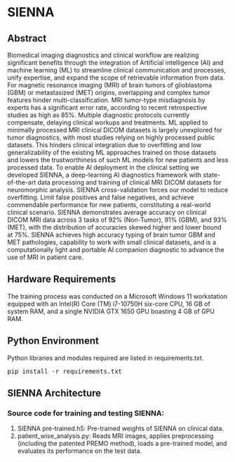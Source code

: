 # SIENNA

## Abstract
Biomedical imaging diagnostics and clinical workflow are realizing significant benefits through the integration of Artificial intelligence (AI) and machine learning (ML) to streamline clinical communication and processes, unify expertise, and expand the scope of retrievable information from data. For magnetic resonance imaging (MRI) of brain tumors of glioblastoma (GBM) or metastasized (MET) origins, overlapping and complex tumor features hinder multi-classification. MRI tumor-type misdiagnosis by experts has a significant error rate, according to recent retrospective studies as high as 85%. Multiple diagnostic protocols currently compensate, delaying clinical workups and treatments. ML applied to minimally processed MRI clinical DICOM datasets is largely unexplored for tumor diagnostics, with most studies relying on highly processed public datasets. This hinders clinical integration due to overfitting and low generalizability of the existing ML approaches trained on those datasets and lowers the trustworthiness of such ML models for new patients and less processed data. To enable AI deployment in the clinical setting we developed SIENNA, a deep-learning AI diagnostics framework with state-of-the-art data processing and training of clinical MRI DICOM datasets for neuromorphic analysis. SIENNA cross-validation forces our model to reduce overfitting. Limit false positives and false negatives, and achieve commendable performance for new patients, constituting a real-world clinical scenario. SIENNA demonstrates average accuracy on clinical DICOM MRI data across 3 tasks of 92% (Non-Tumor), 91% (GBM), and 93% (MET), with the distribution of accuracies skewed higher and lower bound at 75%.  SIENNA achieves high accuracy typing of brain tumor GBM and MET pathologies, capability to work with small clinical datasets, and is a computationally light and portable AI companion diagnostic to advance the use of MRI in patient care.

## Hardware Requirements

The training process was conducted on a Microsoft Windows 11 workstation equipped with an Intel(R) Core (TM) i7-10750H six-core CPU, 16 GB of system RAM, and a single NVIDIA GTX 1650 GPU boasting 4 GB of GPU RAM.

## Python Environment

Python libraries and modules required are listed in requirements.txt.

<pre>pip install -r requirements.txt </pre>


## SIENNA Architecture 

### Source code for training and testing SIENNA:

1. SIENNA pre-trained.h5: Pre-trained weights of SIENNA on clinical data. 
2. patient_wise_analysis.py: Reads MRI images, applies preprocessing (including the patented PREMO method), loads a pre-trained model, and evaluates its performance on the test data.
